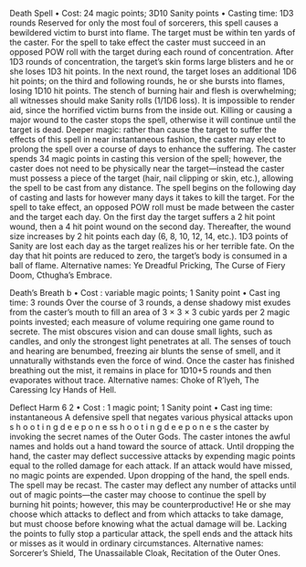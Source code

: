 Death Spell
• Cost:  24 magic points; 3D10 Sanity points
• Casting time: 1D3 rounds
Reserved for only the most foul of sorcerers, this spell causes
a bewildered victim to burst into flame. The target must be
within ten yards of the caster. For the spell to take effect the
caster must succeed in an opposed POW roll with the target
during each round of concentration. After 1D3 rounds of
concentration, the target’s skin forms large blisters and he or
she loses 1D3 hit points. In the next round, the target loses an
additional 1D6 hit points; on the third and following rounds,
he or she bursts into flames, losing 1D10 hit points. The stench of burning hair and flesh is overwhelming; all witnesses should
make Sanity rolls (1/1D6 loss). It is impossible to render aid,
since the horrified victim burns from the inside out. Killing or
causing a major wound to the caster stops the spell, otherwise
it will continue until the target is dead.
Deeper magic: rather than cause the target to suffer the
effects of this spell in near instantaneous fashion, the caster
may elect to prolong the spell over a course of days to
enhance the suffering. The caster spends 34 magic points
in casting this version of the spell; however, the caster does
not need to be physically near the target—instead the caster
must possess a piece of the target (hair, nail clipping or
skin, etc.), allowing the spell to be cast from any distance.
The spell begins on the following day of casting and lasts
for however many days it takes to kill the target. For the
spell to take effect, an opposed POW roll must be made
between the caster and the target each day. On the first
day the target suffers a 2 hit point wound, then a 4 hit
point wound on the second day. Thereafter, the wound size
increases by 2 hit points each day (6, 8, 10, 12, 14, etc.). 1D3
points of Sanity are lost each day as the target realizes his
or her terrible fate. On the day that hit points are reduced
to zero, the target’s body is consumed in a ball of flame.
Alternative names: Ye Dreadful Pricking, The Curse of Fiery
Doom, Cthugha’s Embrace.

Death’s Breath b
• Cost : variable magic points; 1 Sanity point
•
 Cast
ing time: 3 rounds
Over the course of 3 rounds, a dense shadowy mist exudes
from the caster’s mouth to fill an area of 3 × 3 × 3 cubic
yards per 2 magic points invested; each measure of volume
requiring one game round to secrete. The mist obscures
vision and can douse small lights, such as candles, and only
the strongest light penetrates at all. The senses of touch and
hearing are benumbed, freezing air blunts the sense of smell,
and it unnaturally withstands even the force of wind. Once
the caster has finished breathing out the mist, it remains in
place for 1D10+5 rounds and then evaporates without trace.
Alternative names: Choke of R’lyeh, The Caressing Icy Hands
of Hell.

Deflect Harm 6 2
• Cost : 1 magic point; 1 Sanity point
•
 Cast
ing time: instantaneous
A defensive spell that negates various physical attacks upon s
h
o
o
t
i
n
g
d
e e
p
o
n
e
ss
h
o
o
t
i
n
g
d
e e
p
o
n
e
s
the caster by invoking the secret names of the Outer Gods.
The caster intones the awful names and holds out a hand
toward the source of attack. Until dropping the hand, the
caster may deflect successive attacks by expending magic
points equal to the rolled damage for each attack. If an
attack would have missed, no magic points are expended.
Upon dropping of the hand, the spell ends. The spell may
be recast. The caster may deflect any number of attacks
until out of magic points—the caster may choose to
continue the spell by burning hit points; however, this
may be counterproductive! He or she may choose which
attacks to deflect and from which attacks to take damage,
but must choose before knowing what the actual damage
will be. Lacking the points to fully stop a particular attack,
the spell ends and the attack hits or misses as it would in
ordinary circumstances.
Alternative names: Sorcerer’s Shield, The Unassailable Cloak,
Recitation of the Outer Ones.